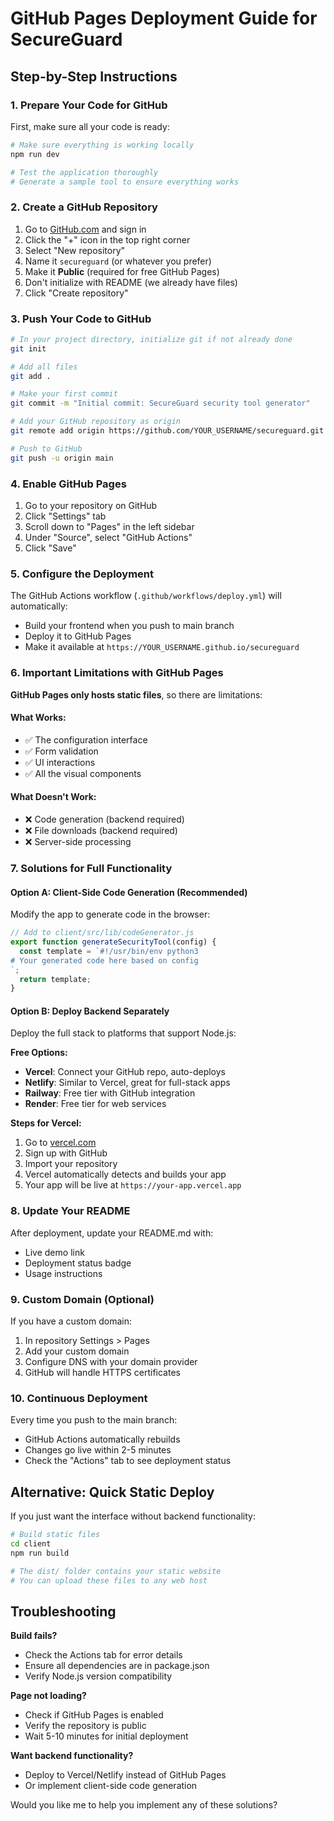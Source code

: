 # GitHub Pages Deployment Guide for SecureGuard

## Step-by-Step Instructions

### 1. Prepare Your Code for GitHub

First, make sure all your code is ready:

```bash
# Make sure everything is working locally
npm run dev

# Test the application thoroughly
# Generate a sample tool to ensure everything works
```

### 2. Create a GitHub Repository

1. Go to [GitHub.com](https://github.com) and sign in
2. Click the "+" icon in the top right corner
3. Select "New repository"
4. Name it `secureguard` (or whatever you prefer)
5. Make it **Public** (required for free GitHub Pages)
6. Don't initialize with README (we already have files)
7. Click "Create repository"

### 3. Push Your Code to GitHub

```bash
# In your project directory, initialize git if not already done
git init

# Add all files
git add .

# Make your first commit
git commit -m "Initial commit: SecureGuard security tool generator"

# Add your GitHub repository as origin
git remote add origin https://github.com/YOUR_USERNAME/secureguard.git

# Push to GitHub
git push -u origin main
```

### 4. Enable GitHub Pages

1. Go to your repository on GitHub
2. Click "Settings" tab
3. Scroll down to "Pages" in the left sidebar
4. Under "Source", select "GitHub Actions"
5. Click "Save"

### 5. Configure the Deployment

The GitHub Actions workflow (`.github/workflows/deploy.yml`) will automatically:
- Build your frontend when you push to main branch
- Deploy it to GitHub Pages
- Make it available at `https://YOUR_USERNAME.github.io/secureguard`

### 6. Important Limitations with GitHub Pages

**GitHub Pages only hosts static files**, so there are limitations:

#### What Works:
- ✅ The configuration interface
- ✅ Form validation
- ✅ UI interactions
- ✅ All the visual components

#### What Doesn't Work:
- ❌ Code generation (backend required)
- ❌ File downloads (backend required)
- ❌ Server-side processing

### 7. Solutions for Full Functionality

#### Option A: Client-Side Code Generation (Recommended)
Modify the app to generate code in the browser:

```javascript
// Add to client/src/lib/codeGenerator.js
export function generateSecurityTool(config) {
  const template = `#!/usr/bin/env python3
# Your generated code here based on config
`;
  return template;
}
```

#### Option B: Deploy Backend Separately
Deploy the full stack to platforms that support Node.js:

**Free Options:**
- **Vercel**: Connect your GitHub repo, auto-deploys
- **Netlify**: Similar to Vercel, great for full-stack apps  
- **Railway**: Free tier with GitHub integration
- **Render**: Free tier for web services

**Steps for Vercel:**
1. Go to [vercel.com](https://vercel.com)
2. Sign up with GitHub
3. Import your repository
4. Vercel automatically detects and builds your app
5. Your app will be live at `https://your-app.vercel.app`

### 8. Update Your README

After deployment, update your README.md with:
- Live demo link
- Deployment status badge
- Usage instructions

### 9. Custom Domain (Optional)

If you have a custom domain:
1. In repository Settings > Pages
2. Add your custom domain
3. Configure DNS with your domain provider
4. GitHub will handle HTTPS certificates

### 10. Continuous Deployment

Every time you push to the main branch:
- GitHub Actions automatically rebuilds
- Changes go live within 2-5 minutes
- Check the "Actions" tab to see deployment status

## Alternative: Quick Static Deploy

If you just want the interface without backend functionality:

```bash
# Build static files
cd client
npm run build

# The dist/ folder contains your static website
# You can upload these files to any web host
```

## Troubleshooting

**Build fails?**
- Check the Actions tab for error details
- Ensure all dependencies are in package.json
- Verify Node.js version compatibility

**Page not loading?**
- Check if GitHub Pages is enabled
- Verify the repository is public
- Wait 5-10 minutes for initial deployment

**Want backend functionality?**
- Deploy to Vercel/Netlify instead of GitHub Pages
- Or implement client-side code generation

Would you like me to help you implement any of these solutions?